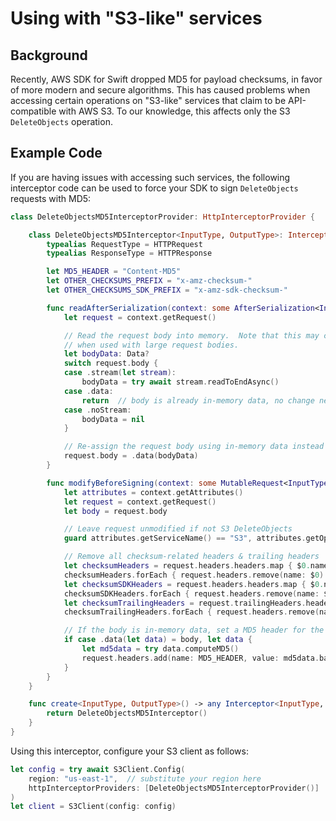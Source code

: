 # Using with "S3-like" services

## Background

Recently, AWS SDK for Swift dropped MD5 for payload checksums, in favor of more
modern and secure algorithms.  This has caused problems when accessing certain
operations on "S3-like" services that claim to be API-compatible with AWS S3.
To our knowledge, this affects only the S3 `DeleteObjects` operation.

## Example Code

If you are having issues with accessing such services, the following interceptor
code can be used to force your SDK to sign `DeleteObjects` requests with MD5:

```swift
class DeleteObjectsMD5InterceptorProvider: HttpInterceptorProvider {

    class DeleteObjectsMD5Interceptor<InputType, OutputType>: Interceptor {
        typealias RequestType = HTTPRequest
        typealias ResponseType = HTTPResponse

        let MD5_HEADER = "Content-MD5"
        let OTHER_CHECKSUMS_PREFIX = "x-amz-checksum-"
        let OTHER_CHECKSUMS_SDK_PREFIX = "x-amz-sdk-checksum-"

        func readAfterSerialization(context: some AfterSerialization<InputType, HTTPRequest>) async throws {
            let request = context.getRequest()

            // Read the request body into memory.  Note that this may cause excess memory usage
            // when used with large request bodies.
            let bodyData: Data?
            switch request.body {
            case .stream(let stream):
                bodyData = try await stream.readToEndAsync()
            case .data:
                return  // body is already in-memory data, no change needed
            case .noStream:
                bodyData = nil
            }

            // Re-assign the request body using in-memory data instead of a stream.
            request.body = .data(bodyData)
        }

        func modifyBeforeSigning(context: some MutableRequest<InputType, HTTPRequest>) async throws {
            let attributes = context.getAttributes()
            let request = context.getRequest()
            let body = request.body

            // Leave request unmodified if not S3 DeleteObjects
            guard attributes.getServiceName() == "S3", attributes.getOperation() == "deleteObjects" else { return }

            // Remove all checksum-related headers & trailing headers
            let checksumHeaders = request.headers.headers.map { $0.name }.filter { $0.hasPrefix(OTHER_CHECKSUMS_PREFIX) }
            checksumHeaders.forEach { request.headers.remove(name: $0) }
            let checksumSDKHeaders = request.headers.headers.map { $0.name }.filter { $0.hasPrefix(OTHER_CHECKSUMS_SDK_PREFIX) }
            checksumSDKHeaders.forEach { request.headers.remove(name: $0) }
            let checksumTrailingHeaders = request.trailingHeaders.headers.map { $0.name }.filter { $0.hasPrefix(OTHER_CHECKSUMS_PREFIX) }
            checksumTrailingHeaders.forEach { request.headers.remove(name: $0) }

            // If the body is in-memory data, set a MD5 header for the data.
            if case .data(let data) = body, let data {
                let md5data = try data.computeMD5()
                request.headers.add(name: MD5_HEADER, value: md5data.base64EncodedString())
            }
        }
    }

    func create<InputType, OutputType>() -> any Interceptor<InputType, OutputType, HTTPRequest, HTTPResponse> {
        return DeleteObjectsMD5Interceptor()
    }
}
```

Using this interceptor, configure your S3 client as follows:
```swift
let config = try await S3Client.Config(
    region: "us-east-1",  // substitute your region here
    httpInterceptorProviders: [DeleteObjectsMD5InterceptorProvider()]
)
let client = S3Client(config: config)
```
